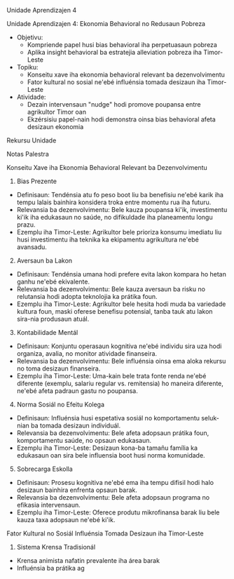Unidade Aprendizajen 4

Unidade Aprendizajen 4: Ekonomia Behavioral no Redusaun Pobreza
- Objetivu:
  * Kompriende papel husi bias behavioral iha perpetuasaun pobreza
  * Aplika insight behavioral ba estratejia alleviation pobreza iha Timor-Leste
- Topiku:
  * Konseitu xave iha ekonomia behavioral relevant ba dezenvolvimentu
  * Fator kultural no sosial ne'ebé influénsia tomada desizaun iha Timor-Leste
- Atividade:
  * Dezain intervensaun "nudge" hodi promove poupansa entre agrikultor Timor oan
  * Ekzérsisiu papel-nain hodi demonstra oinsa bias behavioral afeta desizaun ekonomia

Rekursu Unidade

Notas Palestra

Konseitu Xave iha Ekonomia Behavioral Relevant ba Dezenvolvimentu

1. Bias Prezente

- Definisaun: Tendénsia atu fo peso boot liu ba benefisiu ne'ebé karik iha tempu lalais bainhira konsidera troka entre momentu rua iha futuru.
- Relevansia ba dezenvolvimentu: Bele kauza poupansa ki'ik, investimentu ki'ik iha edukasaun no saúde, no difikuldade iha planeamentu longu prazu.
- Ezemplu iha Timor-Leste: Agrikultor bele prioriza konsumu imediatu liu husi investimentu iha teknika ka ekipamentu agrikultura ne'ebé avansadu.

2. Aversaun ba Lakon

- Definisaun: Tendénsia umana hodi prefere evita lakon kompara ho hetan ganhu ne'ebé ekivalente.
- Relevansia ba dezenvolvimentu: Bele kauza aversaun ba risku no relutansia hodi adopta teknolojia ka prátika foun.
- Ezemplu iha Timor-Leste: Agrikultor bele hesita hodi muda ba variedade kultura foun, maski oferese benefisu potensial, tanba tauk atu lakon sira-nia produsaun atuál.

3. Kontabilidade Mentál

- Definisaun: Konjuntu operasaun kognitiva ne'ebé individu sira uza hodi organiza, avalia, no monitor atividade finanseira.
- Relevansia ba dezenvolvimentu: Bele influénsia oinsa ema aloka rekursu no toma desizaun finanseira.
- Ezemplu iha Timor-Leste: Uma-kain bele trata fonte renda ne'ebé diferente (exemplu, salariu regular vs. remitensia) ho maneira diferente, ne'ebé afeta padraun gastu no poupansa.

4. Norma Sosiál no Efeitu Kolega

- Definisaun: Influénsia husi espetativa sosiál no komportamentu seluk-nian ba tomada desizaun individuál.
- Relevansia ba dezenvolvimentu: Bele afeta adopsaun prátika foun, komportamentu saúde, no opsaun edukasaun.
- Ezemplu iha Timor-Leste: Desizaun kona-ba tamañu família ka edukasaun oan sira bele influensia boot husi norma komunidade.

5. Sobrecarga Eskolla

- Definisaun: Prosesu kognitiva ne'ebé ema iha tempu difisil hodi halo desizaun bainhira enfrenta opsaun barak.
- Relevansia ba dezenvolvimentu: Bele afeta adopsaun programa no efikasia intervensaun.
- Ezemplu iha Timor-Leste: Oferece produtu mikrofinansa barak liu bele kauza taxa adopsaun ne'ebé ki'ik.

Fator Kultural no Sosiál Influénsia Tomada Desizaun iha Timor-Leste

1. Sistema Krensa Tradisionál

- Krensa animista nafatin prevalente iha área barak
- Influénsia ba prátika ag